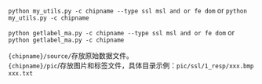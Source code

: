 `python my_utils.py -c chipname --type ssl msl and or fe dom` or `python my_utils.py -c chipname`  

`python getlabel_ma.py -c chipname --type ssl msl and or fe dom` or `python getlabel_ma.py -c chipname`  

`{chipname}/source/`存放原始数据文件。  
`{chipname}/pic`/存放图片和标签文件，具体目录示例：`pic/ssl/1_resp/xxx.bmp xxx.txt`